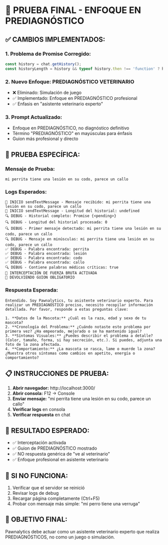 # 🧪 PRUEBA FINAL - ENFOQUE EN PREDIAGNÓSTICO

## ✅ CAMBIOS IMPLEMENTADOS:

### 1. **Problema de Promise Corregido:**
```javascript
const history = chat.getHistory();
const historyLength = history && typeof history.then !== 'function' ? history.length : 0;
```

### 2. **Nuevo Enfoque: PREDIAGNÓSTICO VETERINARIO**
- ❌ Eliminado: Simulación de juego
- ✅ Implementado: Enfoque en PREDIAGNÓSTICO profesional
- ✅ Enfasis en "asistente veterinario experto"

### 3. **Prompt Actualizado:**
- Enfoque en PREDIAGNÓSTICO, no diagnóstico definitivo
- Término "PREDIAGNÓSTICO" en mayúsculas para énfasis
- Guion más profesional y directo

## 🧪 PRUEBA ESPECÍFICA:

### **Mensaje de Prueba:**
```
mi perrita tiene una lesión en su codo, parece un callo
```

### **Logs Esperados:**
```
🚀 INICIO sendTextMessage - Mensaje recibido: mi perrita tiene una lesión en su codo, parece un callo
🚀 INICIO sendTextMessage - Longitud del historial: undefined
🔍 DEBUG - Historial completo: Promise {<pending>}
🔍 DEBUG - Longitud del historial procesada: 0
🔍 DEBUG - Primer mensaje detectado: mi perrita tiene una lesión en su codo, parece un callo
🔍 DEBUG - Mensaje en minúsculas: mi perrita tiene una lesión en su codo, parece un callo
✅ DEBUG - Palabra encontrada: perrita
✅ DEBUG - Palabra encontrada: lesión
✅ DEBUG - Palabra encontrada: codo
✅ DEBUG - Palabra encontrada: callo
🔍 DEBUG - Contiene palabras médicas críticas: true
🚨 INTERCEPTACIÓN DE FUERZA BRUTA ACTIVADA
🚨 DEVOLVIENDO GUION OBLIGATORIO
```

### **Respuesta Esperada:**
```
Entendido. Soy Pawnalytics, tu asistente veterinario experto. Para realizar un PREDIAGNÓSTICO preciso, necesito recopilar información detallada. Por favor, responde a estas preguntas clave:

1. **Datos de la Mascota:** ¿Cuál es la raza, edad y sexo de tu mascota?
2. **Cronología del Problema:** ¿Cuándo notaste este problema por primera vez? ¿Ha empeorado, mejorado o se ha mantenido igual?
3. **Síntomas Visuales:** ¿Puedes describir el problema a detalle? (Color, tamaño, forma, si hay secreción, etc.). Si puedes, adjunta una foto de la zona afectada.
4. **Comportamiento:** ¿La mascota se rasca, lame o muerde la zona? ¿Muestra otros síntomas como cambios en apetito, energía o comportamiento?
```

## 📋 INSTRUCCIONES DE PRUEBA:

1. **Abrir navegador:** http://localhost:3000/
2. **Abrir consola:** F12 → Console
3. **Enviar mensaje:** "mi perrita tiene una lesión en su codo, parece un callo"
4. **Verificar logs** en consola
5. **Verificar respuesta** en chat

## 🎯 RESULTADO ESPERADO:
- ✅ Interceptación activada
- ✅ Guion de PREDIAGNÓSTICO mostrado
- ✅ NO respuesta genérica de "ve al veterinario"
- ✅ Enfoque profesional en asistente veterinario

## 🔄 SI NO FUNCIONA:
1. Verificar que el servidor se reinició
2. Revisar logs de debug
3. Recargar página completamente (Ctrl+F5)
4. Probar con mensaje más simple: "mi perro tiene una verruga"

## 🎯 OBJETIVO FINAL:
Pawnalytics debe actuar como un asistente veterinario experto que realiza PREDIAGNÓSTICOS, no como un juego o simulación. 